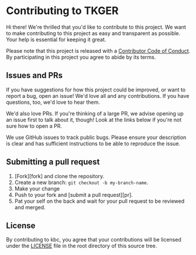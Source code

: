 # Contributing to TKGER

Hi there! We're thrilled that you'd like to contribute to this project. We want to make contributing to this project as easy and transparent as
possible. Your help is essential for keeping it great. 

Please note that this project is released with a [Contributor Code of Conduct](./CODE_OF_CONDUCT.md). By participating in this project you agree to abide by its terms.

## Issues and PRs

If you have suggestions for how this project could be improved, or want to report a bug, open an issue! We'd love all and any contributions. If you have questions, too, we'd love to hear them.

We'd also love PRs. If you're thinking of a large PR, we advise opening up an issue first to talk about it, though! Look at the links below if you're not sure how to open a PR.

We use GitHub issues to track public bugs. Please ensure your description is clear and has sufficient instructions to be able to reproduce the issue.

## Submitting a pull request

1. [Fork][fork] and clone the repository.
1. Create a new branch: `git checkout -b my-branch-name`.
1. Make your change
1. Push to your fork and [submit a pull request][pr].
1. Pat your self on the back and wait for your pull request to be reviewed and merged.

## License

By contributing to kbc, you agree that your contributions will be licensed under the [LICENSE](./LICENSE) file in the root directory of this source tree.